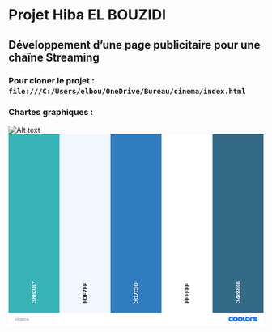 # Projet Hiba EL BOUZIDI

## Développement d’une page publicitaire pour une chaîne Streaming

### Pour cloner le projet : `file:///C:/Users/elbou/OneDrive/Bureau/cinema/index.html`

### Chartes graphiques : 
 ![Alt text](relative/path/to/img/png?raw=true "cinema")
 ![plot](./asset/cinema.png/
 )